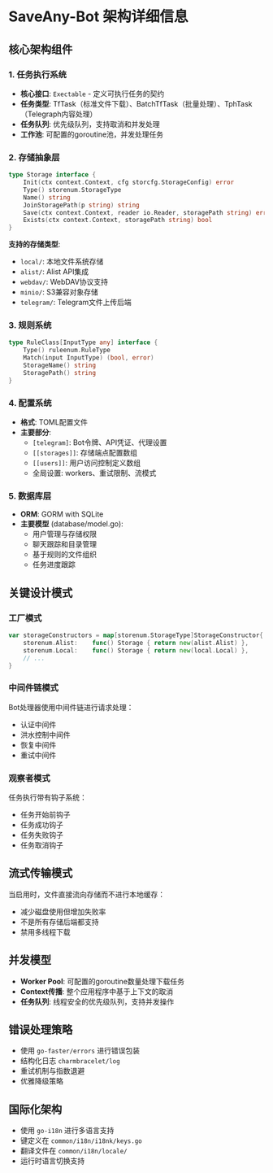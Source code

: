 # SaveAny-Bot 架构详细信息

## 核心架构组件

### 1. 任务执行系统
- **核心接口**: `Exectable` - 定义可执行任务的契约
- **任务类型**: TfTask（标准文件下载）、BatchTfTask（批量处理）、TphTask（Telegraph内容处理）
- **任务队列**: 优先级队列，支持取消和并发处理
- **工作池**: 可配置的goroutine池，并发处理任务

### 2. 存储抽象层
```go
type Storage interface {
    Init(ctx context.Context, cfg storcfg.StorageConfig) error
    Type() storenum.StorageType
    Name() string
    JoinStoragePath(p string) string
    Save(ctx context.Context, reader io.Reader, storagePath string) error
    Exists(ctx context.Context, storagePath string) bool
}
```

**支持的存储类型**:
- `local/`: 本地文件系统存储
- `alist/`: Alist API集成
- `webdav/`: WebDAV协议支持
- `minio/`: S3兼容对象存储
- `telegram/`: Telegram文件上传后端

### 3. 规则系统
```go
type RuleClass[InputType any] interface {
    Type() ruleenum.RuleType
    Match(input InputType) (bool, error)
    StorageName() string
    StoragePath() string
}
```

### 4. 配置系统
- **格式**: TOML配置文件
- **主要部分**:
  - `[telegram]`: Bot令牌、API凭证、代理设置
  - `[[storages]]`: 存储端点配置数组
  - `[[users]]`: 用户访问控制定义数组
  - 全局设置: workers、重试限制、流模式

### 5. 数据库层
- **ORM**: GORM with SQLite
- **主要模型** (database/model.go):
  - 用户管理与存储权限
  - 聊天跟踪和目录管理
  - 基于规则的文件组织
  - 任务进度跟踪

## 关键设计模式

### 工厂模式
```go
var storageConstructors = map[storenum.StorageType]StorageConstructor{
    storenum.Alist:    func() Storage { return new(alist.Alist) },
    storenum.Local:    func() Storage { return new(local.Local) },
    // ...
}
```

### 中间件链模式
Bot处理器使用中间件链进行请求处理：
- 认证中间件
- 洪水控制中间件
- 恢复中间件
- 重试中间件

### 观察者模式
任务执行带有钩子系统：
- 任务开始前钩子
- 任务成功钩子
- 任务失败钩子
- 任务取消钩子

## 流式传输模式
当启用时，文件直接流向存储而不进行本地缓存：
- 减少磁盘使用但增加失败率
- 不是所有存储后端都支持
- 禁用多线程下载

## 并发模型
- **Worker Pool**: 可配置的goroutine数量处理下载任务
- **Context传播**: 整个应用程序中基于上下文的取消
- **任务队列**: 线程安全的优先级队列，支持并发操作

## 错误处理策略
- 使用 `go-faster/errors` 进行错误包装
- 结构化日志 `charmbracelet/log`
- 重试机制与指数退避
- 优雅降级策略

## 国际化架构
- 使用 `go-i18n` 进行多语言支持
- 键定义在 `common/i18n/i18nk/keys.go`
- 翻译文件在 `common/i18n/locale/`
- 运行时语言切换支持